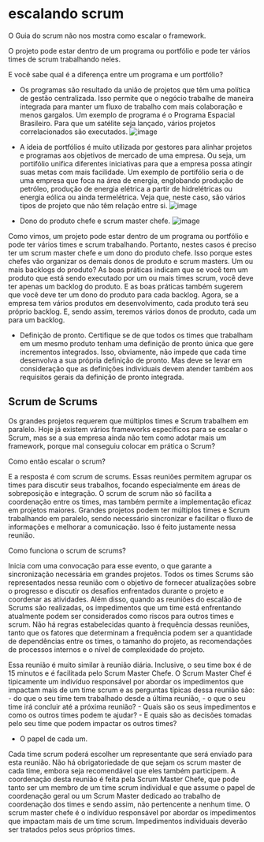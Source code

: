 # escalando scrum


O Guia do scrum não nos mostra como escalar o framework. 

O projeto pode estar dentro de um programa ou portfólio e pode ter vários times de scrum trabalhando neles.

E você sabe qual é a diferença entre um programa e um portfólio?

- Os programas são resultado da união de projetos que têm uma política de gestão centralizada. Isso permite que o negócio trabalhe de maneira integrada para manter um fluxo de trabalho com mais colaboração e menos gargalos. Um exemplo de programa é o Programa Espacial Brasileiro. Para que um satélite seja lançado, vários projetos correlacionados são executados.
 ![image](https://user-images.githubusercontent.com/52088444/232253994-8eb7bdc1-e0c7-4547-a475-f742ce04d4c7.png)

- A ideia de portfólios é muito utilizada por gestores para alinhar projetos e programas aos objetivos de mercado de uma empresa. Ou seja, um portifólio unifica diferentes iniciativas para que a empresa possa atingir suas metas com mais facilidade. Um exemplo de portifólio seria o de uma empresa que foca na área de energia, englobando produção de petróleo, produção de energia elétrica a partir de hidrelétricas ou energia eólica ou ainda termelétrica. Veja que, neste caso, são vários tipos de projeto que não têm relação entre si.
![image](https://user-images.githubusercontent.com/52088444/232254002-f58cd213-93cb-4bf6-a415-e15f3f367c20.png)

- Dono do produto chefe e scrum master chefe.
 ![image](https://user-images.githubusercontent.com/52088444/232254012-0b6480f5-a87f-45d1-9d9b-92563e17fdc3.png)

Como vimos, um projeto pode estar dentro de um programa ou portfólio e pode ter vários times e scrum trabalhando. Portanto, nestes casos é preciso ter um scrum master chefe e um dono do produto chefe. Isso porque estes chefes vão organizar os demais donos de produto e scrum masters. 
Um ou mais backlogs do produto?
As boas práticas indicam que se você tem um produto que está sendo executado por um ou mais times scrum, você deve ter apenas um backlog do produto.
E as boas práticas também sugerem que você deve ter um dono do produto para cada backlog. Agora, se a empresa tem vários produtos em desenvolvimento, cada produto terá seu próprio backlog. E, sendo assim, teremos vários donos de produto, cada um para um backlog.

- Definição de pronto.
 Certifique se de que todos os times que trabalham em um mesmo produto tenham uma definição de pronto única que gere incrementos integrados. Isso, obviamente, não impede que cada time desenvolva a sua própria definição de pronto. Mas deve se levar em consideração que as definições individuais devem atender também aos requisitos gerais da definição de pronto integrada.

## Scrum de Scrums

Os grandes projetos requerem que múltiplos times e Scrum trabalhem em paralelo.
Hoje já existem vários frameworks específicos para se escalar o Scrum, mas se a sua empresa ainda não tem como adotar mais um framework, porque mal conseguiu colocar em prática o Scrum?

Como então escalar o scrum?

E a resposta é com scrum de scrums. Essas reuniões permitem agrupar os times para discutir seus trabalhos, focando especialmente em áreas de sobreposição e integração. O scrum de scrum não só facilita a coordenação entre os times, mas também permite a implementação eficaz em projetos maiores.
Grandes projetos podem ter múltiplos times e Scrum trabalhando em paralelo, sendo necessário sincronizar e facilitar o fluxo de informações e melhorar a comunicação. Isso é feito justamente nessa reunião.

Como funciona o scrum de scrums?

Inicia com uma convocação para esse evento, o que garante a sincronização necessária em grandes projetos. Todos os times Scrums são representados nessa reunião com o objetivo de fornecer atualizações sobre o progresso e discutir os desafios enfrentados durante o projeto e coordenar as atividades. Além disso, quando as reuniões do escalão de Scrums são realizadas, os impedimentos que um time está enfrentando atualmente podem ser considerados como riscos para outros times e scrum. Não há regras estabelecidas quanto à frequência dessas reuniões, tanto que os fatores que determinam a frequência podem ser a quantidade de dependências entre os times, o tamanho do projeto, as recomendações de processos internos e o nível de complexidade do projeto.

Essa reunião é muito similar à reunião diária. Inclusive, o seu time box é de 15 minutos e é facilitada pelo Scrum Master Chefe. O Scrum Master Chef é tipicamente um indivíduo responsável por abordar os impedimentos que impactam mais de um time scrum e as perguntas típicas dessa reunião são:
    - do que o seu time tem trabalhado desde a última reunião, 
    - o que o seu time irá concluir até a próxima reunião? 
    - Quais são os seus impedimentos e como os outros times podem te ajudar? 
    - E quais são as decisões tomadas pelo seu time que podem impactar os outros times?

- O papel de cada um.

Cada time scrum poderá escolher um representante que será enviado para esta reunião. Não há obrigatoriedade de que sejam os scrum master de cada time, embora seja recomendável que eles também participem. 
A coordenação desta reunião é feita pela Scrum Master Chefe, que pode tanto ser um membro de um time scrum individual e que assume o papel de coordenação geral ou um Scrum Master dedicado ao trabalho de coordenação dos times e sendo assim, não pertencente a nenhum time.
O scrum master chefe é o indivíduo responsável por abordar os impedimentos que impactam mais de um time scrum. Impedimentos individuais deverão ser tratados pelos seus próprios times.

